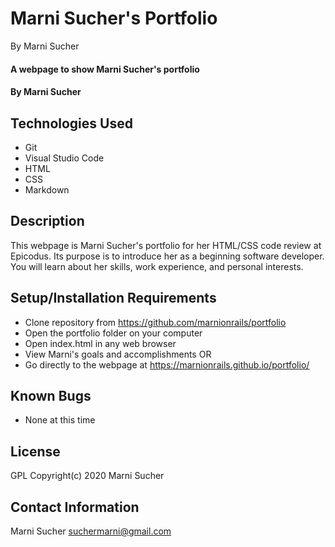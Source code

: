 # Marni Sucher's Portfolio

By Marni Sucher
#### A webpage to show Marni Sucher's portfolio 

#### By **Marni Sucher**

## Technologies Used
* Git
* Visual Studio Code
* HTML
* CSS
* Markdown

## Description

This webpage is Marni Sucher's portfolio for her HTML/CSS code review at Epicodus. Its purpose is to introduce her as a beginning software developer. You will learn about her skills, work experience, and personal interests. 

## Setup/Installation Requirements
* Clone repository from https://github.com/marnionrails/portfolio
* Open the portfolio folder on your computer
* Open index.html in any web browser
* View Marni's goals and accomplishments
OR 
* Go directly to the webpage at https://marnionrails.github.io/portfolio/
## Known Bugs

* None at this time

## License

GPL
Copyright(c) 2020 Marni Sucher

## Contact Information
Marni Sucher <suchermarni@gmail.com>